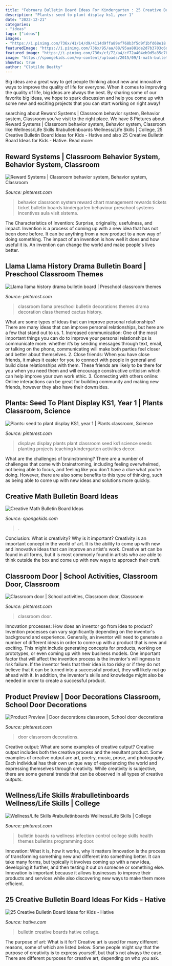 ```yaml
---
title: "February Bulletin Board Ideas For Kindergarten : 25 Creative Bulletin Board Ideas For Kids"
description: "Plants: seed to plant display ks1, year 1"
date: "2022-12-21"
categories:
- "ideas"
tags: ["ideas"]
images:
- "https://i.pinimg.com/736x/41/14/d9/4114d9ffa89ef768b3f5d9f1bfd68e18.jpg"
featuredImage: "https://i.pinimg.com/736x/95/aa/88/95aa881de2d7b3703c6df3cde7d5805c.jpg"
featured_image: "https://i.pinimg.com/736x/cf/72/a4/cf72a404eb9d5a35c786d270080d6b5e.jpg"
image: "https://spongekids.com/wp-content/uploads/2015/09/1-math-bulletin-board.jpg"
ShowToc: true
author: "Clotilde Beatty"
---
```



Big ideas are a great way to get people thinking about new and innovative ways to improve the quality of life for everyone. When it comes to improving the quality of life, big ideas are always the best. By sharing some of our favorite big ideas, we hope to spark discussion and help you come up with some new and exciting projects that you can start working on right away!

	

		
searching about Reward Systems | Classroom behavior system, Behavior system, Classroom you've visit to the right place. We have 8 Pictures about Reward Systems | Classroom behavior system, Behavior system, Classroom like Wellness/Life Skills #rabulletinboards Wellness/Life Skills | College, 25 Creative Bulletin Board Ideas for Kids - Hative and also 25 Creative Bulletin Board Ideas for Kids - Hative. Read more:
		
    
## Reward Systems | Classroom Behavior System, Behavior System, Classroom

<img loading=lazy src="https://i.pinimg.com/736x/38/ad/35/38ad35040a8e85e88a0a422dfb92b084--reward-system-ticket.jpg" onerror="this.onerror=null;this.src='https://tse1.mm.bing.net/th?id=OIP.m03oEplSmHHff64uFL3TFADYEg&amp;pid=15.1';" alt="Reward Systems | Classroom behavior system, Behavior system, Classroom">

_Source: pinterest.com_

>behavior classroom system reward chart management rewards tickets ticket bulletin boards kindergarten behaviour preschool systems incentives aula visit sistema. 

	

The Characteristics of Invention: Surprise, originality, usefulness, and impact.
Invention is a process of coming up with a new idea that has not been done before. It can be anything from a new product to a new way of doing something. The impact of an invention is how well it does and how useful it is. An invention can change the world and make people's lives better.

    
## Llama Llama History Drama Bulletin Board | Preschool Classroom Themes

<img loading=lazy src="https://i.pinimg.com/736x/41/14/d9/4114d9ffa89ef768b3f5d9f1bfd68e18.jpg" onerror="this.onerror=null;this.src='https://tse4.mm.bing.net/th?id=OIP.AGscQsktPXkJ-_wWXS7xJwHaNK&amp;pid=15.1';" alt="Llama llama history drama bulletin board | Preschool classroom themes">

_Source: pinterest.com_

>classroom llama preschool bulletin decorations themes drama decoration class themed cactus history. 

	

What are some types of ideas that can improve personal relationships?
There are many ideas that can improve personal relationships, but here are a few that stand out to us. 1. Increased communication: One of the most important things you can do to improve your personal relationships is communicate more. whether it’s by sending messages through text, email, or talking on the phone, communicating will make both parties feel closer and better about themselves. 2. Close friends: When you have close friends, it makes it easier for you to connect with people in general and build close relationships with them. These friends are likely to be there for you when you need them and will encourage constructive criticism which can help improve your own work ethic. 3. Connecting with others online: Online interactions can be great for building community and making new friends, however they also have their downsides.

    
## Plants: Seed To Plant Display KS1, Year 1 | Plants Classroom, Science

<img loading=lazy src="https://i.pinimg.com/736x/b5/c6/92/b5c692176b800839e4307d09bbf79f76--seeds.jpg" onerror="this.onerror=null;this.src='https://tse4.mm.bing.net/th?id=OIP.WK2Ic3XVMqJew4QKq8HlZAHaJ3&amp;pid=15.1';" alt="Plants: seed to plant display KS1, year 1 | Plants classroom, Science">

_Source: pinterest.com_

>displays display plants plant classroom seed ks1 science seeds planting projects teaching kindergarten activities decor. 

	

What are the challenges of brainstroming?
There are a number of challenges that come with brainstroming, including feeling overwhelmed, not being able to focus, and feeling like you don't have a clue what you're doing. However, there are also some benefits to this type of thinking, such as being able to come up with new ideas and solutions more quickly.

    
## Creative Math Bulletin Board Ideas

<img loading=lazy src="https://spongekids.com/wp-content/uploads/2015/09/1-math-bulletin-board.jpg" onerror="this.onerror=null;this.src='https://tse4.mm.bing.net/th?id=OIP.z3DMoVJOLaYC2sa08SJncgHaLH&amp;pid=15.1';" alt="Creative Math Bulletin Board Ideas">

_Source: spongekids.com_

>. 

	

Conclusion: What is creativity? Why is it important?
Creativity is an important concept in the world of art. It is the ability to come up with new and innovative ideas that can improve an artist's work. Creative art can be found in all forms, but it is most commonly found in artists who are able to think outside the box and come up with new ways to approach their craft.

    
## Classroom Door | School Activities, Classroom Door, Classroom

<img loading=lazy src="https://i.pinimg.com/736x/fa/6d/0f/fa6d0ffce557ed6ec3d2f8a013cde08d.jpg" onerror="this.onerror=null;this.src='https://tse2.mm.bing.net/th?id=OIP.i0LdmObtj70D8LJu2u7qPgHaJ3&amp;pid=15.1';" alt="Classroom door | School activities, Classroom door, Classroom">

_Source: pinterest.com_

>classroom door. 

	

Innovation processes: How does an inventor go from idea to product?
Invention processes can vary significantly depending on the inventor's background and experience. Generally, an inventor will need to generate a number of different ideas in order to come up with a product that is new and exciting. This might include generating concepts for products, working on prototypes, or even coming up with new business models.
One important factor that will affect the invention process is the inventor's willingness to risk failure. If the inventor feels that their idea is too risky or if they do not believe that it can be turned into a successful product, they will likely not go ahead with it. In addition, the inventor's skills and knowledge might also be needed in order to create a successful product.

    
## Product Preview | Door Decorations Classroom, School Door Decorations

<img loading=lazy src="https://i.pinimg.com/736x/95/aa/88/95aa881de2d7b3703c6df3cde7d5805c.jpg" onerror="this.onerror=null;this.src='https://tse3.mm.bing.net/th?id=OIP.bz-SARMQ_57Mv7ZmO6g4FAHaJ3&amp;pid=15.1';" alt="Product Preview | Door decorations classroom, School door decorations">

_Source: pinterest.com_

>door classroom decorations. 

	

Creative output: What are some examples of creative output?
Creative output includes both the creative process and the resultant product. Some examples of creative output are art, poetry, music, prose, and photography. Each individual has their own unique way of experiencing the world and expressing themselves through creativity. While creativity is subjective, there are some general trends that can be observed in all types of creative outputs.

    
## Wellness/Life Skills #rabulletinboards Wellness/Life Skills | College

<img loading=lazy src="https://i.pinimg.com/736x/cf/72/a4/cf72a404eb9d5a35c786d270080d6b5e.jpg" onerror="this.onerror=null;this.src='https://tse2.mm.bing.net/th?id=OIP.MXjZoG0qPI2VeZLr3m3wSgHaNK&amp;pid=15.1';" alt="Wellness/Life Skills #rabulletinboards Wellness/Life Skills | College">

_Source: pinterest.com_

>bulletin boards ra wellness infection control college skills health themes bulletins programming door. 

	

Innovation: What it is, how it works, why it matters
Innovation is the process of transforming something new and different into something better. It can take many forms, but typically it involves coming up with a new idea, developing it further, and then testing it out on someone or something else. Innovation is important because it allows businesses to improve their products and services while also discovering new ways to make them more efficient.

    
## 25 Creative Bulletin Board Ideas For Kids - Hative

<img loading=lazy src="https://hative.com/wp-content/uploads/2014/06/bulletin-board-ideas-collage.jpg" onerror="this.onerror=null;this.src='https://tse4.mm.bing.net/th?id=OIP.ye0d3kTLx052ofL8Z0Hz1AHaGL&amp;pid=15.1';" alt="25 Creative Bulletin Board Ideas for Kids - Hative">

_Source: hative.com_

>bulletin creative boards hative collage. 

	

The purpose of art: What is it for?
Creative art is used for many different reasons, some of which are listed below. Some people might say that the purpose of creativity is to express yourself, but that's not always the case. There are different purposes for creative art, depending on who you ask.

